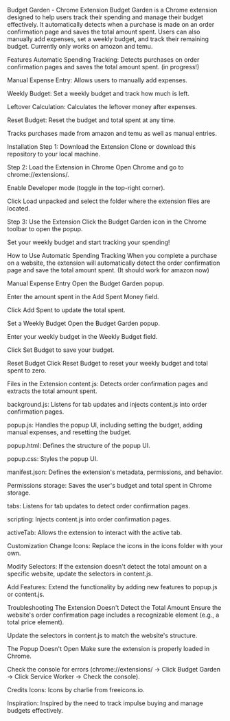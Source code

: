 Budget Garden - Chrome Extension
Budget Garden is a Chrome extension designed to help users track their spending and manage their budget effectively. It automatically detects when a purchase is made on an order confirmation page and saves the total amount spent. Users can also manually add expenses, set a weekly budget, and track their remaining budget. Currently only works on amozon and temu.

Features
Automatic Spending Tracking: Detects purchases on order confirmation pages and saves the total amount spent. (in progress!)

Manual Expense Entry: Allows users to manually add expenses.

Weekly Budget: Set a weekly budget and track how much is left.

Leftover Calculation: Calculates the leftover money after expenses.

Reset Budget: Reset the budget and total spent at any time.

Tracks purchases made from amazon and temu as well as manual entries.

Installation
Step 1: Download the Extension
Clone or download this repository to your local machine.

Step 2: Load the Extension in Chrome
Open Chrome and go to chrome://extensions/.

Enable Developer mode (toggle in the top-right corner).

Click Load unpacked and select the folder where the extension files are located.

Step 3: Use the Extension
Click the Budget Garden icon in the Chrome toolbar to open the popup.

Set your weekly budget and start tracking your spending!

How to Use
Automatic Spending Tracking
When you complete a purchase on a website, the extension will automatically detect the order confirmation page and save the total amount spent. (It should work for amazon now)

Manual Expense Entry
Open the Budget Garden popup.

Enter the amount spent in the Add Spent Money field.

Click Add Spent to update the total spent.

Set a Weekly Budget
Open the Budget Garden popup.

Enter your weekly budget in the Weekly Budget field.

Click Set Budget to save your budget.

Reset Budget
Click Reset Budget to reset your weekly budget and total spent to zero.


Files in the Extension
content.js: Detects order confirmation pages and extracts the total amount spent.

background.js: Listens for tab updates and injects content.js into order confirmation pages.

popup.js: Handles the popup UI, including setting the budget, adding manual expenses, and resetting the budget.

popup.html: Defines the structure of the popup UI.

popup.css: Styles the popup UI.

manifest.json: Defines the extension's metadata, permissions, and behavior.

Permissions
storage: Saves the user's budget and total spent in Chrome storage.

tabs: Listens for tab updates to detect order confirmation pages.

scripting: Injects content.js into order confirmation pages.

activeTab: Allows the extension to interact with the active tab.

Customization
Change Icons: Replace the icons in the icons folder with your own.

Modify Selectors: If the extension doesn't detect the total amount on a specific website, update the selectors in content.js.

Add Features: Extend the functionality by adding new features to popup.js or content.js.

Troubleshooting
The Extension Doesn't Detect the Total Amount
Ensure the website's order confirmation page includes a recognizable element (e.g., a total price element).

Update the selectors in content.js to match the website's structure.

The Popup Doesn't Open
Make sure the extension is properly loaded in Chrome.

Check the console for errors (chrome://extensions/ → Click Budget Garden → Click Service Worker → Check the console).

Credits
Icons: Icons by charlie from freeicons.io.

Inspiration: Inspired by the need to track impulse buying and manage budgets effectively.
